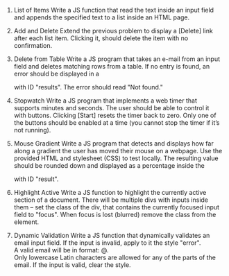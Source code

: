 1.	List of Items
Write a JS function that read the text inside an input field and appends the specified text to a list inside an HTML page.

2.	Add and Delete
Extend the previous problem to display a [Delete] link after each list item. Clicking it, should delete the item with no confirmation.

3.	Delete from Table
Write a JS program that takes an e-mail from an input field and deletes matching rows from a table. If no entry is found, an error should be displayed in a <div> with ID "results". The error should read "Not found."<br>

4.	Stopwatch
Write a JS program that implements a web timer that supports minutes and seconds. The user should be able to control it with buttons. Clicking [Start] resets the timer back to zero. Only one of the buttons should be enabled at a time (you cannot stop the timer if it’s not running).<br>

5.	Mouse Gradient
Write a JS program that detects and displays how far along a gradient the user has moved their mouse on a webpage. Use the provided HTML and stylesheet (CSS) to test locally. The resulting value should be rounded down and displayed as a percentage inside the <div> with ID "result".<br>

6.	Highlight Active
Write a JS function to highlight the currently active section of a document. There will be multiple divs with inputs inside them – set the class of the div, that contains the currently focused input field to "focus". When focus is lost (blurred) remove the class from the element.<br>

7.	Dynamic Validation
Write a JS function that dynamically validates an email input field. If the input is invalid, apply to it the style "error".<br>
A valid email will be in format: <name>@<domain>.<extension><br>
Only lowercase Latin characters are allowed for any of the parts of the email. If the input is valid, clear the style.

